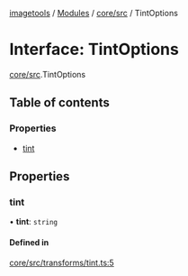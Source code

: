 [imagetools](../README.md) / [Modules](../modules.md) / [core/src](../modules/core_src.md) / TintOptions

# Interface: TintOptions

[core/src](../modules/core_src.md).TintOptions

## Table of contents

### Properties

- [tint](core_src.TintOptions.md#tint)

## Properties

### tint

• **tint**: `string`

#### Defined in

[core/src/transforms/tint.ts:5](https://github.com/JonasKruckenberg/imagetools/blob/0016446/packages/core/src/transforms/tint.ts#L5)
